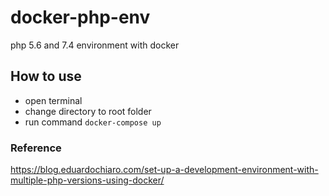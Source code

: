 # docker-php-env

php 5.6 and 7.4 environment with docker

## How to use

- open terminal
- change directory to root folder
- run command `docker-compose up`

### Reference

https://blog.eduardochiaro.com/set-up-a-development-environment-with-multiple-php-versions-using-docker/
